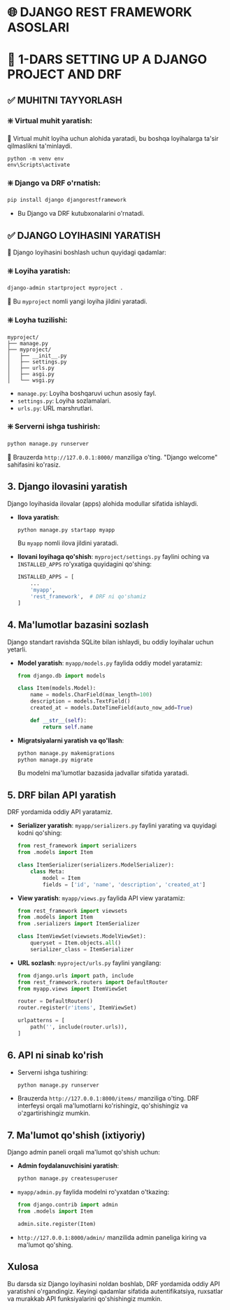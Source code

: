 # 🌐 DJANGO REST FRAMEWORK ASOSLARI

# 🧩 1-DARS SETTING UP A DJANGO PROJECT AND DRF


## ✅ MUHITNI TAYYORLASH

### ❇️ **Virtual muhit yaratish**:

📌 Virtual muhit loyiha uchun alohida yaratadi, bu boshqa loyihalarga ta'sir qilmaslikni ta'minlaydi.

```shell
python -m venv env
env\Scripts\activate
```

### ❇️ **Django va DRF o'rnatish**:
```bash
pip install django djangorestframework
```
- Bu Django va DRF kutubxonalarini o'rnatadi.

## ✅ DJANGO LOYIHASINI YARATISH
📌 Django loyihasini boshlash uchun quyidagi qadamlar:

### ❇️ **Loyiha yaratish**:

```bash
django-admin startproject myproject .

```
📌 Bu `myproject` nomli yangi loyiha jildini yaratadi.

### ❇️ **Loyha tuzilishi**:
```
myproject/
├── manage.py
├── myproject/
│   ├── __init__.py
│   ├── settings.py
│   ├── urls.py
│   ├── asgi.py
│   └── wsgi.py
```

- `manage.py`: Loyiha boshqaruvi uchun asosiy fayl.
- `settings.py`: Loyiha sozlamalari.
- `urls.py`: URL marshrutlari.

### ❇️ **Serverni ishga tushirish**:
  
```bash
python manage.py runserver
```

📌 Brauzerda `http://127.0.0.1:8000/` manziliga o'ting. "Django welcome" sahifasini ko'rasiz.

## 3. Django ilovasini yaratish
Django loyihasida ilovalar (apps) alohida modullar sifatida ishlaydi.

- **Ilova yaratish**:
  ```bash
  python manage.py startapp myapp
  ```
  Bu `myapp` nomli ilova jildini yaratadi.

- **Ilovani loyihaga qo'shish**:
  `myproject/settings.py` faylini oching va `INSTALLED_APPS` ro'yxatiga quyidagini qo'shing:
  ```python
  INSTALLED_APPS = [
      ...
      'myapp',
      'rest_framework',  # DRF ni qo'shamiz
  ]
  ```

## 4. Ma'lumotlar bazasini sozlash
Django standart ravishda SQLite bilan ishlaydi, bu oddiy loyihalar uchun yetarli.

- **Model yaratish**:
  `myapp/models.py` faylida oddiy model yaratamiz:
  ```python
  from django.db import models

  class Item(models.Model):
      name = models.CharField(max_length=100)
      description = models.TextField()
      created_at = models.DateTimeField(auto_now_add=True)

      def __str__(self):
          return self.name
  ```

- **Migratsiyalarni yaratish va qo'llash**:
  ```bash
  python manage.py makemigrations
  python manage.py migrate
  ```
  Bu modelni ma'lumotlar bazasida jadvallar sifatida yaratadi.

## 5. DRF bilan API yaratish
DRF yordamida oddiy API yaratamiz.

- **Serializer yaratish**:
  `myapp/serializers.py` faylini yarating va quyidagi kodni qo'shing:
  ```python
  from rest_framework import serializers
  from .models import Item

  class ItemSerializer(serializers.ModelSerializer):
      class Meta:
          model = Item
          fields = ['id', 'name', 'description', 'created_at']
  ```

- **View yaratish**:
  `myapp/views.py` faylida API view yaratamiz:
  ```python
  from rest_framework import viewsets
  from .models import Item
  from .serializers import ItemSerializer

  class ItemViewSet(viewsets.ModelViewSet):
      queryset = Item.objects.all()
      serializer_class = ItemSerializer
  ```

- **URL sozlash**:
  `myproject/urls.py` faylini yangilang:
  ```python
  from django.urls import path, include
  from rest_framework.routers import DefaultRouter
  from myapp.views import ItemViewSet

  router = DefaultRouter()
  router.register(r'items', ItemViewSet)

  urlpatterns = [
      path('', include(router.urls)),
  ]
  ```

## 6. API ni sinab ko'rish
- Serverni ishga tushiring:
  ```bash
  python manage.py runserver
  ```
- Brauzerda `http://127.0.0.1:8000/items/` manziliga o'ting. DRF interfeysi orqali ma'lumotlarni ko'rishingiz, qo'shishingiz va o'zgartirishingiz mumkin.

## 7. Ma'lumot qo'shish (ixtiyoriy)
Django admin paneli orqali ma'lumot qo'shish uchun:

- **Admin foydalanuvchisini yaratish**:
  ```bash
  python manage.py createsuperuser
  ```
- `myapp/admin.py` faylida modelni ro'yxatdan o'tkazing:
  ```python
  from django.contrib import admin
  from .models import Item

  admin.site.register(Item)
  ```
- `http://127.0.0.1:8000/admin/` manzilida admin paneliga kiring va ma'lumot qo'shing.

## Xulosa
Bu darsda siz Django loyihasini noldan boshlab, DRF yordamida oddiy API yaratishni o'rgandingiz. Keyingi qadamlar sifatida autentifikatsiya, ruxsatlar va murakkab API funksiyalarini qo'shishingiz mumkin.